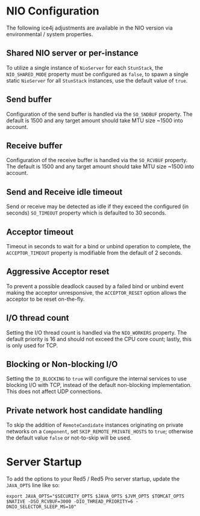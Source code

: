 # NIO Configuration
The following ice4j adjustments are available in the NIO version via environmental / system properties.

## Shared NIO server or per-instance
To utilize a single instance of `NioServer` for each `StunStack`, the `NIO_SHARED_MODE` property must be configured as `false`, to spawn a single static `NioServer` for all `StunStack` instances, use the default value of `true`.

## Send buffer
Configuration of the send buffer is handled via the `SO_SNDBUF` property. The default is 1500 and any target amount should take MTU size ~1500 into account.

## Receive buffer
Configuration of the receive buffer is handled via the `SO_RCVBUF` property. The default is 1500 and any target amount should take MTU size ~1500 into account.

## Send and Receive idle timeout
Send or receive may be detected as idle if they exceed the configured (in seconds) `SO_TIMEOUT` property which is defaulted to 30 seconds.

## Acceptor timeout
Timeout in seconds to wait for a bind or unbind operation to complete, the `ACCEPTOR_TIMEOUT` property is modifiable from the default of 2 seconds.

## Aggressive Acceptor reset
To prevent a possible deadlock caused by a failed bind or unbind event making the acceptor unresponsive, the `ACCEPTOR_RESET` option allows the acceptor to be reset on-the-fly.

## I/O thread count
Setting the I/O thread count is handled via the `NIO_WORKERS` property. The default priority is 16 and should not exceed the CPU core count; lastly, this is only used for TCP.

## Blocking or Non-blocking I/O
Setting the `IO_BLOCKING` to `true` will configure the internal services to use blocking I/O with TCP, instead of the default non-blocking implementation. This does not affect UDP connections.

## Private network host candidate handling
To skip the addition of `RemoteCandidate` instances originating on private networks on a `Component`, set `SKIP_REMOTE_PRIVATE_HOSTS` to `true`; otherwise the default value `false` or not-to-skip will be used.

# Server Startup
To add the options to your Red5 / Red5 Pro server startup, update the `JAVA_OPTS` line like so:
```
export JAVA_OPTS="$SECURITY_OPTS $JAVA_OPTS $JVM_OPTS $TOMCAT_OPTS $NATIVE -DSO_RCVBUF=3000 -DIO_THREAD_PRIORITY=6 -DNIO_SELECTOR_SLEEP_MS=10"
```

